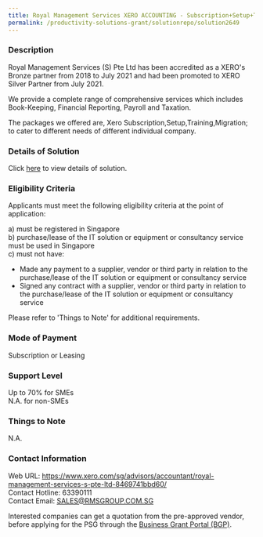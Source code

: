 ```yaml
---
title: Royal Management Services XERO ACCOUNTING - Subscription+Setup+Training+Migration
permalink: /productivity-solutions-grant/solutionrepo/solution2649
---
```


### Description

Royal Management Services (S) Pte Ltd has been accredited as a XERO's Bronze partner from 2018 to July 2021 and had been promoted to XERO Silver Partner from July 2021.

We provide a complete range of comprehensive services which includes Book-Keeping, Financial Reporting, Payroll and Taxation.

The packages we offered are, Xero Subscription,Setup,Training,Migration; to cater to different needs of different individual company.

### Details of Solution

Click <a href='https://www.gobusiness.gov.sg/images/psg/ROYAL_MANAGEMENT_20210283_Desensitised_Annex_3_Part_5.pdf' target='_blank' rel='noopener'>here</a> to view details of solution.

### Eligibility Criteria

Applicants must meet the following eligibility criteria at the point of application:

a) must be registered in Singapore <br>
b) purchase/lease of the IT solution or equipment or consultancy service must be used in Singapore <br>
c) must not have:
- Made any payment to a supplier, vendor or third party in relation to the purchase/lease of the IT solution or equipment or consultancy service
- Signed any contract with a supplier, vendor or third party in relation to the purchase/lease of the IT solution or equipment or consultancy service

Please refer to 'Things to Note' for additional requirements.

### Mode of Payment
Subscription or Leasing

### Support Level
Up to 70% for SMEs <br>
N.A. for non-SMEs

### Things to Note
N.A.

### Contact Information
Web URL: https://www.xero.com/sg/advisors/accountant/royal-management-services-s-pte-ltd-8469741bbd60/ <br>Contact Hotline: 63390111 <br>Contact Email: SALES@RMSGROUP.COM.SG <br>

Interested companies can get a quotation from the pre-approved vendor, before applying for the PSG through the <a target='_blank' rel='noopener' href='https://www.businessgrants.gov.sg/'>Business Grant Portal (BGP)</a>.
